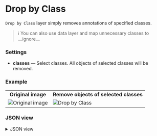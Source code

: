 # Drop by Class

`Drop by Class` layer simply removes annotations of specified classes.

> ℹ️ You can also use data layer and map unnecessary classes to \_\_ignore\_\_

### Settings

- **classes** — Select classes. All objects of selected classes will be removed.

### Example

<table>
<tr>
<td style="text-align:center"><strong>Original image</strong></td>
<td style="text-align:center"><strong>Remove objects of selected classes</strong></td>
</tr>
<tr>
<td> <img src="https://github.com/supervisely-ecosystem/dtl-v2/assets/79905215/d2fb3d97-d299-4720-bf7a-14232a840f6a" alt="Original image" /> </td>
<td> <img src="https://github.com/supervisely-ecosystem/dtl-v2/assets/79905215/7ca78a5c-b5c8-4ec2-a319-23e20fe53437" alt="Drop by Class" /> </td>
</tr>
</table>

### JSON view


<details>
  <summary>JSON view</summary>
<pre>
{
  "action": "drop_obj_by_class",
  "src": ["$data_1"],
  "dst": "$drop_obj_by_class_4",
  "settings": {
    "classes": ["cell phone", "computer", "notebook"]
  }
}
</pre>
</details>
